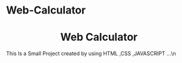 # Web-Calculator

<center><h1>Web Calculator</h1></center>
This Is a Small Project created by using HTML ,CSS ,JAVASCRIPT ...\n
<h1>
